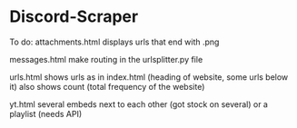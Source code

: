 # Discord-Scraper
To do:
attachments.html displays urls that end with .png

messages.html
make routing in the urlsplitter.py file

urls.html
shows urls as in index.html (heading of website, some urls below it)
also shows count (total frequency of the website)

yt.html
several embeds next to each other (got stock on several)
or a playlist (needs API)
